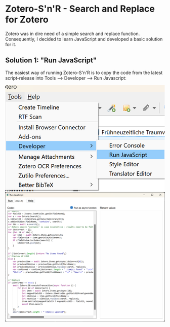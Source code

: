 # Zotero-S'n'R - Search and Replace for Zotero
Zotero was in dire need of a simple search and replace function. Consequently, I decided to learn JavaScript and developed a basic solution for it.
## Solution 1: "Run JavaScript"
The easiest way of running Zotero-S'n'R is to copy the code from the latest script-release into Tools --> Developer --> Run Javascript:

![Alt text](doc/screenshot_developer.png)
![Screenshot showing the code pasted into 'Run Javascript'.](doc/screenshot_run_javascript.png)

